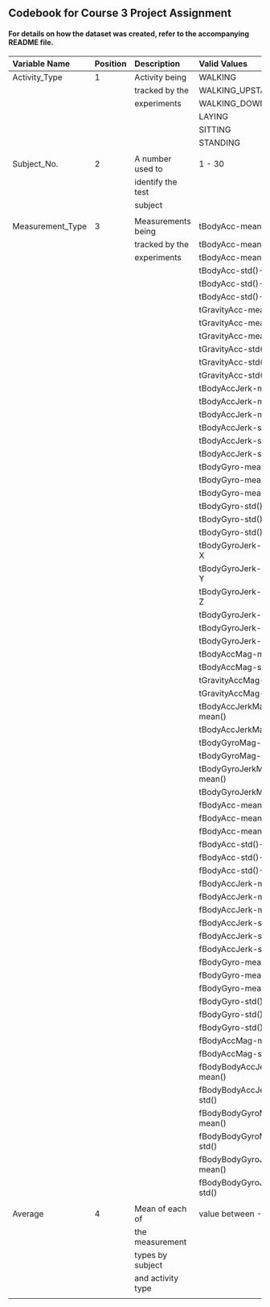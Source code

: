 ## Codebook for Course 3 Project Assignment

#### For details on how the dataset was created, refer to the accompanying README file.

|Variable Name    |Position |Description        |Valid Values                |Units|
|:----------------|:--------|:------------------|:---------------------------|----:|
|Activity_Type    |1        |Activity being     |WALKING                     |n/a  |
|                 |         |tracked by the     |WALKING_UPSTAIRS            |n/a  |
|                 |         |experiments        |WALKING_DOWNSTAIRS          |n/a  |
|                 |         |                   |LAYING                      |n/a  |
|                 |         |                   |SITTING                     |n/a  |
|                 |         |                   |STANDING                    |n/a  |
|                 |         |                   |                            |     |
|Subject_No.      |2        |A number used to   |1 - 30                      |n/a  |
|                 |         |identify the test  |                            |     |
|                 |         |subject            |                            |     | 
|                 |         |                   |                            |     |
|Measurement_Type |3        |Measurements being |tBodyAcc-mean()-X           |n/a  |
|                 |         |tracked by the     |tBodyAcc-mean()-Y           |n/a  |
|                 |         |experiments        |tBodyAcc-mean()-Z           |n/a  |
|                 |         |                   |tBodyAcc-std()-X            |n/a  |
|                 |         |                   |tBodyAcc-std()-Y            |n/a  |
|                 |         |                   |tBodyAcc-std()-Z            |n/a  |
|                 |         |                   |tGravityAcc-mean()-X        |n/a  |
|                 |         |                   |tGravityAcc-mean()-Y        |n/a  |
|                 |         |                   |tGravityAcc-mean()-Z        |n/a  |
|                 |         |                   |tGravityAcc-std()-X         |n/a  |
|                 |         |                   |tGravityAcc-std()-Y         |n/a  |
|                 |         |                   |tGravityAcc-std()-Z         |n/a  |
|                 |         |                   |tBodyAccJerk-mean()-X       |n/a  |
|                 |         |                   |tBodyAccJerk-mean()-Y       |n/a  |
|                 |         |                   |tBodyAccJerk-mean()-Z       |n/a  |
|                 |         |                   |tBodyAccJerk-std()-X        |n/a  |
|                 |         |                   |tBodyAccJerk-std()-Y        |n/a  |
|                 |         |                   |tBodyAccJerk-std()-Z        |n/a  |
|                 |         |                   |tBodyGyro-mean()-X          |n/a  |
|                 |         |                   |tBodyGyro-mean()-Y          |n/a  |
|                 |         |                   |tBodyGyro-mean()-Z          |n/a  |
|                 |         |                   |tBodyGyro-std()-X           |n/a  |
|                 |         |                   |tBodyGyro-std()-Y           |n/a  |
|                 |         |                   |tBodyGyro-std()-Z           |n/a  |
|                 |         |                   |tBodyGyroJerk-mean()-X      |n/a  |
|                 |         |                   |tBodyGyroJerk-mean()-Y      |n/a  |
|                 |         |                   |tBodyGyroJerk-mean()-Z      |n/a  |
|                 |         |                   |tBodyGyroJerk-std()-X       |n/a  |
|                 |         |                   |tBodyGyroJerk-std()-Y       |n/a  |
|                 |         |                   |tBodyGyroJerk-std()-Z       |n/a  |
|                 |         |                   |tBodyAccMag-mean()          |n/a  |
|                 |         |                   |tBodyAccMag-std()           |n/a  |
|                 |         |                   |tGravityAccMag-mean()       |n/a  |
|                 |         |                   |tGravityAccMag-std()        |n/a  |
|                 |         |                   |tBodyAccJerkMag-mean()      |n/a  |
|                 |         |                   |tBodyAccJerkMag-std()       |n/a  |
|                 |         |                   |tBodyGyroMag-mean()         |n/a  |
|                 |         |                   |tBodyGyroMag-std()          |n/a  |
|                 |         |                   |tBodyGyroJerkMag-mean()     |n/a  |
|                 |         |                   |tBodyGyroJerkMag-std()      |n/a  |
|                 |         |                   |fBodyAcc-mean()-X           |n/a  |
|                 |         |                   |fBodyAcc-mean()-Y           |n/a  |
|                 |         |                   |fBodyAcc-mean()-Z           |n/a  |
|                 |         |                   |fBodyAcc-std()-X            |n/a  |
|                 |         |                   |fBodyAcc-std()-Y            |n/a  |
|                 |         |                   |fBodyAcc-std()-Z            |n/a  |
|                 |         |                   |fBodyAccJerk-mean()-X       |n/a  |
|                 |         |                   |fBodyAccJerk-mean()-Y       |n/a  |
|                 |         |                   |fBodyAccJerk-mean()-Z       |n/a  |
|                 |         |                   |fBodyAccJerk-std()-X        |n/a  |
|                 |         |                   |fBodyAccJerk-std()-Y        |n/a  |
|                 |         |                   |fBodyAccJerk-std()-Z        |n/a  |
|                 |         |                   |fBodyGyro-mean()-X          |n/a  |
|                 |         |                   |fBodyGyro-mean()-Y          |n/a  |
|                 |         |                   |fBodyGyro-mean()-Z          |n/a  |
|                 |         |                   |fBodyGyro-std()-X           |n/a  |
|                 |         |                   |fBodyGyro-std()-Y           |n/a  |
|                 |         |                   |fBodyGyro-std()-Z           |n/a  |
|                 |         |                   |fBodyAccMag-mean()          |n/a  |
|                 |         |                   |fBodyAccMag-std()           |n/a  |
|                 |         |                   |fBodyBodyAccJerkMag-mean()  |n/a  |
|                 |         |                   |fBodyBodyAccJerkMag-std()   |n/a  |
|                 |         |                   |fBodyBodyGyroMag-mean()     |n/a  |
|                 |         |                   |fBodyBodyGyroMag-std()      |n/a  |
|                 |         |                   |fBodyBodyGyroJerkMag-mean() |n/a  |
|                 |         |                   |fBodyBodyGyroJerkMag-std()  |n/a  |
|                 |         |                   |                            |     |
|Average          |4        |Mean of each of    |value between -1 and 1      |n/a  |
|                 |         |the measurement    |                            |     |
|                 |         |types by subject   |                            |     |
|                 |         |and activity type  |                            |     |
|                 |         |                   |                            |     |
